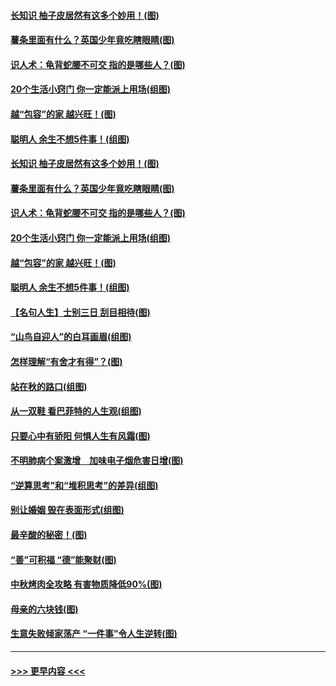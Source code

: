 #### [长知识 柚子皮居然有这多个妙用！(图)](../pages/p8/907425.md?t=09172100) 
#### [薯条里面有什么？英国少年竟吃瞎眼睛(图)](../pages/p8/907381.md?t=09172100) 
#### [识人术：龟背蛇腰不可交 指的是哪些人？(图)](../pages/p8/907503.md?t=09172100) 
#### [20个生活小窍门 你一定能派上用场(组图)](../pages/p8/907510.md?t=09172100) 
#### [越“包容”的家 越兴旺！(图)](../pages/p8/907328.md?t=09172100) 
#### [聪明人 余生不想5件事！(组图)](../pages/p8/907364.md?t=09172100) 
#### [长知识 柚子皮居然有这多个妙用！(图)](../pages/p8/907425.md?t=09172100) 
#### [薯条里面有什么？英国少年竟吃瞎眼睛(图)](../pages/p8/907381.md?t=09172100) 
#### [识人术：龟背蛇腰不可交 指的是哪些人？(图)](../pages/p8/907503.md?t=09172100) 
#### [20个生活小窍门 你一定能派上用场(组图)](../pages/p8/907510.md?t=09172100) 
#### [越“包容”的家 越兴旺！(图)](../pages/p8/907328.md?t=09172100) 
#### [聪明人 余生不想5件事！(组图)](../pages/p8/907364.md?t=09172100) 
#### [【名句人生】士别三日 刮目相待(图)](../pages/p8/906988.md?t=09172100) 
#### [“山鸟自迎人”的白耳画眉(组图)](../pages/p8/907332.md?t=09172100) 
#### [怎样理解“有舍才有得”？(图)](../pages/p8/906872.md?t=09172100) 
#### [站在秋的路口(组图)](../pages/p8/906914.md?t=09172100) 
#### [从一双鞋 看巴菲特的人生观(组图)](../pages/p8/907311.md?t=09172100) 
#### [只要心中有骄阳 何惧人生有风霜(图)](../pages/p8/907320.md?t=09172100) 
#### [不明肺病个案激增　加味电子烟危害日增(图)](../pages/p8/907307.md?t=09172100) 
#### [“逆算思考”和“堆积思考”的差异(组图)](../pages/p8/907229.md?t=09172100) 
#### [别让婚姻 毁在表面形式(组图)](../pages/p8/907118.md?t=09172100) 
#### [最辛酸的秘密！(图)](../pages/p8/906327.md?t=09172100) 
#### [“善”可积福 “德”能聚财(图)](../pages/p8/906906.md?t=09172100) 
#### [中秋烤肉全攻略 有害物质降低90%(图)](../pages/p8/907227.md?t=09172100) 
#### [母亲的六块钱(图)](../pages/p8/907107.md?t=09172100) 
#### [生意失败倾家荡产 “一件事”令人生逆转(图)](../pages/p8/907101.md?t=09172100) 

----
#### [ >>> 更早内容 <<< ](../indexes/p8-earlier.md)
